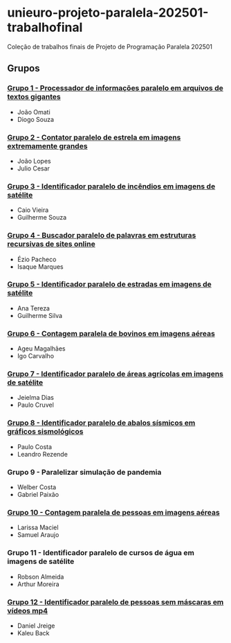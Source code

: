 # unieuro-projeto-paralela-202501-trabalhofinal
Coleção de trabalhos finais de Projeto de Programação Paralela 202501

## Grupos

### [Grupo 1 - Processador de informações paralelo em arquivos de textos gigantes](https://github.com/joao-omati/projetobolsafamilia)
* João Omati
* Diogo Souza

### [Grupo 2 - Contator paralelo de estrela em imagens extremamente grandes](https://github.com/joaolopes45/projetointegradorMPI.git)
* João Lopes
* Julio Cesar

### [Grupo 3 - Identificador paralelo de incêndios em imagens de satélite](https://github.com/cvieiraa/Identificador-paralelo-de-inc-ndios-em-imagens-de-sat-lite?tab=readme-ov-file#identificador-paralelo-de-inc-ndios-em-imagens-de-sat-lite)
* Caio Vieira
* Guilherme Souza

### [Grupo 4 - Buscador paralelo de palavras em estruturas recursivas de sites online](https://github.com/EzioPP/Crawler)
* Ézio Pacheco
* Isaque Marques

### [Grupo 5 - Identificador paralelo de estradas em imagens de satélite]([https://github.com/GuiXaadrez1/Projeto_ProgParalela](https://github.com/EzioPP/Crawler))
* Ana Tereza
* Guilherme Silva

### [Grupo 6 - Contagem paralela de bovinos em imagens aéreas](https://github.com/Ageubr/Contagem-de-bovinos-em-imagens-aereas?tab=readme-ov-file)
* Ageu Magalhães
* Igo Carvalho

### [Grupo 7 - Identificador paralelo de áreas agrícolas em imagens de satélite](https://github.com/opatilo-cruvel/Identificador-de-areas-agricolas-em-imagens-de-satelites)
* Jeielma Dias
* Paulo Cruvel

### [Grupo 8 - Identificador paralelo de abalos sísmicos em gráficos sismológicos](https://github.com/Paul0UX/Sism-grafo_Identificador_IA)
* Paulo Costa
* Leandro Rezende

### Grupo 9 - Paralelizar simulação de pandemia
* Welber Costa
* Gabriel Paixão

### [Grupo 10 - Contagem paralela de pessoas em imagens aéreas](https://github.com/larissamacb/Paralelismo-em-Contador-de-Multidoes)
* Larissa Maciel
* Samuel Araujo

### Grupo 11 - Identificador paralelo de cursos de água em imagens de satélite 
* Robson Almeida
* Arthur Moreira

### [Grupo 12 - Identificador paralelo de pessoas sem máscaras em vídeos mp4](https://github.com/Dj157/sem_mascara)
* Daniel Jreige
* Kaleu Back
